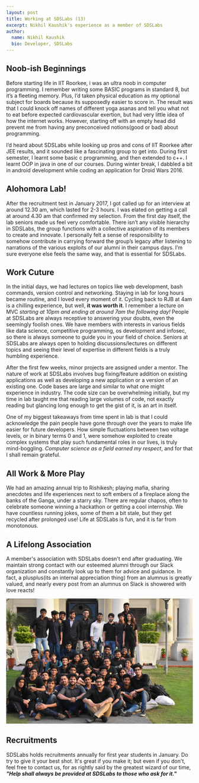 ```yaml
---
layout: post
title: Working at SDSLabs (13)
excerpt: Nikhil Kaushik's experience as a member of SDSLabs
author:
  name: Nikhil Kaushik
  bio: Developer, SDSLabs
---
```


## Noob-ish Beginnings

Before starting life in IIT Roorkee, i was an ultra noob in computer programming. I remember writing some BASIC programs in standard 8, but it’s a fleeting memory. Plus, I’d taken physical education as my optional subject for boards because its supposedly easier to score in. The result was that I could knock off names of different yoga asanas and tell you what not to eat before expected cardiovascular exertion, but had very little idea of how the internet works. However, starting off with an empty head did prevent me from having any preconceived notions(good or bad) about programming.

I’d heard about SDSLabs while looking up pros and cons of IIT Roorkee after JEE results, and it sounded like a fascinating group to get into. During first semester, I learnt some basic c programming, and then extended to c++. I learnt OOP in java in one of our courses. During winter break, I dabbled a bit in android development while coding an application for Droid Wars 2016.

## Alohomora Lab!

After the recruitment test in January 2017, I got called up for an interview at around 12.30 am, which lasted for 2-3 hours. I was elated on getting a call at around 4.30 am that confirmed my selection. From the first day itself, the lab seniors made us feel very comfortable. There isn’t any visible hierarchy in SDSLabs, the group functions with a collective aspiration of its members to create and innovate. I personally felt a sense of responsibility to somehow contribute in carrying forward the group’s legacy after listening to narrations of the various exploits of our alumni in their campus days. I’m sure everyone else feels the same way, and that is essential for SDSLabs.

## Work Cuture

In the initial days, we had lectures on topics like web development, bash commands, version control and networking. Staying in lab for long hours became routine, and I loved every moment of it. Cycling back to RJB at 4am is a chilling experience, but well, **it was worth it**. I remember a lecture on MVC _starting at 10pm and ending at around 7am the following day!_ People at SDSLabs are always receptive to answering your doubts, even the seemingly foolish ones. We have members with interests in various fields like data science, competitive programming, os development and infosec, so there is always someone to guide you in your field of choice. Seniors at SDSLabs are always open to holding discussions/lectures on different topics and seeing their level of expertise in different fields is a truly humbling experience.

After the first few weeks, minor projects are assigned under a mentor. The nature of work at SDSLabs involves bug fixing/feature addition on existing applications as well as developing a new application or a version of an existing one. Code bases are large and similar to what one might experience in industry. The code size can be overwhelming initially, but my time in lab taught me that reading large volumes of code, not exactly reading but glancing long enough to get the gist of it, is an art in itself.

One of my biggest takeaways from time spent in lab is that I could acknowledge the pain people have gone through over the years to make life easier for future developers. How simple fluctuations between two voltage levels, or in binary terms 0 and 1, were somehow exploited to create complex systems that play such fundamental roles in our lives, is truly mind-boggling. _Computer science as a field earned my respect_, and for that I shall remain grateful.

## All Work & More Play

We had an amazing annual trip to Rishikesh; playing mafia, sharing anecdotes and life experiences next to soft embers of a fireplace along the banks of the Ganga, under a starry sky. There are regular chapos, often to celebrate someone winning a hackathon or getting a cool internship. We have countless running jokes, some of them a bit stale, but they get recycled after prolonged use! Life at SDSLabs is fun, and it is far from monotonous.

## A Lifelong Association

A member's association with SDSLabs doesn't end after graduating. We maintain strong contact with our esteemed alumni through our Slack organization and constantly look up to them for advice and guidance. In fact, a plusplus(its an internal appreciation thing) from an alumnus is greatly valued, and nearly every post from an alumnus on Slack is showered with love reacts!

![alt text](/images/posts/team2017.jpg "SDSLabs family 2017")

## Recruitments

SDSLabs holds recruitments annually for first year students in January. Do try to give it your best shot. It's great if you make it; but even if you don't, feel free to contact us, for as rightly said by the greatest wizard of our time, **_"Help shall always be provided at SDSLabs to those who ask for it."_**



